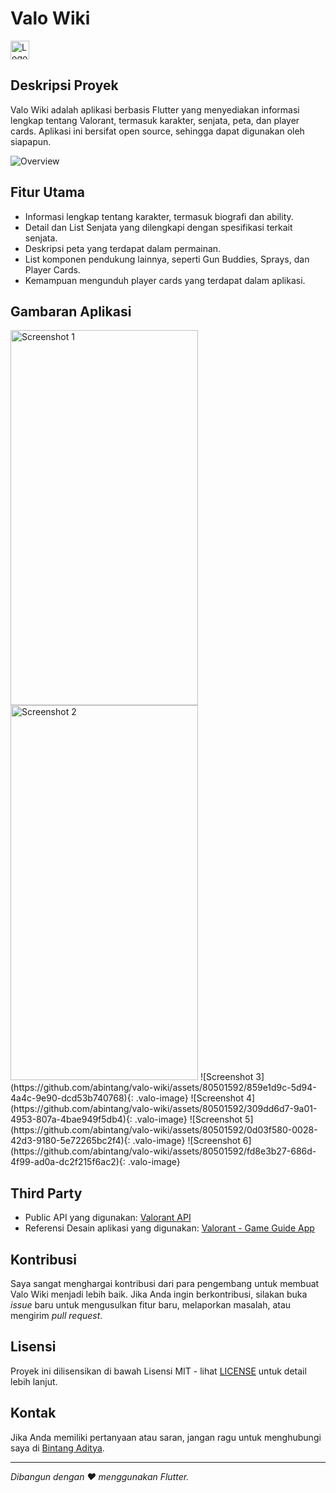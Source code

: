 <style>
  .valo-image {
    width: 300px;
    height: auto;
  }
</style>
# Valo Wiki

<img src="https://github.com/abintang/valo-wiki/assets/80501592/6fa63ca6-35d1-4d39-a303-ee96ec08425b" alt="Logo" width="30" height="30">

## Deskripsi Proyek
Valo Wiki adalah aplikasi berbasis Flutter yang menyediakan informasi lengkap tentang Valorant, termasuk karakter, senjata, peta, dan player cards. Aplikasi ini bersifat open source, sehingga dapat digunakan oleh siapapun.

![Overview](https://github.com/abintang/valo-wiki/assets/80501592/77b5dd44-8d04-4310-85d9-fa3c294ed4fb)

## Fitur Utama
- Informasi lengkap tentang karakter, termasuk biografi dan ability.
- Detail dan List Senjata yang dilengkapi dengan spesifikasi terkait senjata.
- Deskripsi peta yang terdapat dalam permainan.
- List komponen pendukung lainnya, seperti Gun Buddies, Sprays, dan Player Cards.
- Kemampuan mengunduh player cards yang terdapat dalam aplikasi.

## Gambaran Aplikasi
<img src="https://github.com/abintang/valo-wiki/assets/80501592/e5756dc5-9b43-4918-87b2-593847927666" alt="Screenshot 1" width="300" height="600">
<img src="https://github.com/abintang/valo-wiki/assets/80501592/eeaa1633-78ca-440f-8ba3-c1a1de6f76e8" alt="Screenshot 2" width="300" height="600">
![Screenshot 3](https://github.com/abintang/valo-wiki/assets/80501592/859e1d9c-5d94-4a4c-9e90-dcd53b740768){: .valo-image}
![Screenshot 4](https://github.com/abintang/valo-wiki/assets/80501592/309dd6d7-9a01-4953-807a-4bae949f5db4){: .valo-image}
![Screenshot 5](https://github.com/abintang/valo-wiki/assets/80501592/0d03f580-0028-42d3-9180-5e72265bc2f4){: .valo-image}
![Screenshot 6](https://github.com/abintang/valo-wiki/assets/80501592/fd8e3b27-686d-4f99-ad0a-dc2f215f6ac2){: .valo-image}



## Third Party
- Public API yang digunakan: [Valorant API](https://valorant-api.com/)
- Referensi Desain aplikasi yang digunakan: [Valorant - Game Guide App](https://www.figma.com/community/file/1097060759856769699/valorant-game-guide-app?searchSessionId=lsur31zx-yjpzqblayq)

## Kontribusi
Saya sangat menghargai kontribusi dari para pengembang untuk membuat Valo Wiki menjadi lebih baik. Jika Anda ingin berkontribusi, silakan buka *issue* baru untuk mengusulkan fitur baru, melaporkan masalah, atau mengirim *pull request*.

## Lisensi
Proyek ini dilisensikan di bawah Lisensi MIT - lihat [LICENSE](LICENSE) untuk detail lebih lanjut.

## Kontak
Jika Anda memiliki pertanyaan atau saran, jangan ragu untuk menghubungi saya di [Bintang Aditya](mailto:bintangaditya676@gmail.com).

---

*Dibangun dengan ❤️ menggunakan Flutter.*
